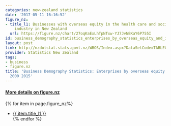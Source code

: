 ```yaml
---
categories: new-zealand statistics
date: '2017-05-11 16:16:52'
figure_nz:
- title_l1: Businesses with overseas equity in the health care and social assistance
    industry in New Zealand
  url: https://figure.nz/chart/27oqKaExLhTpNTxw-YJ7JvNBKaY6P755I
id: business_demography_statistics_enterprises_by_overseas_equity_and_industry_2000_2015
layout: post
link: http://nzdotstat.stats.govt.nz/WBOS/Index.aspx?DataSetCode=TABLECODE7608
provider: Statistics New Zealand
tags:
- business
- figure.nz
title: 'Business Demography Statistics: Enterprises by overseas equity and industry
  2000 2015'
---
```


<h4><u> More details on figure.nz</u></h4>
{% for item in page.figure_nz%}
<ul class="post-list">
    <li><a href="{{ item.url }}">{{ item.title_l1 }}</a></li>
{% endfor %}
</ul>